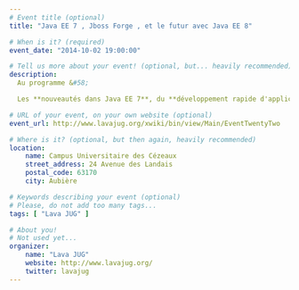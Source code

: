 ```yaml
---
# Event title (optional)
title: "Java EE 7 , Jboss Forge , et le futur avec Java EE 8"

# When is it? (required)
event_date: "2014-10-02 19:00:00"

# Tell us more about your event! (optional, but... heavily recommended)
description:
  Au programme &#58;

  Les **nouveautés dans Java EE 7**, du **développement rapide d'application avec[Jboss Forge](http://forge.jboss.org/)** et le **futur avec Java EE 8**

# URL of your event, on your own website (optional)
event_url: http://www.lavajug.org/xwiki/bin/view/Main/EventTwentyTwo

# Where is it? (optional, but then again, heavily recommended)
location:
    name: Campus Universitaire des Cézeaux
    street_address: 24 Avenue des Landais
    postal_code: 63170
    city: Aubière

# Keywords describing your event (optional)
# Please, do not add too many tags...
tags: [ "Lava JUG" ]

# About you!
# Not used yet...
organizer:
    name: "Lava JUG"
    website: http://www.lavajug.org/
    twitter: lavajug
---
```

